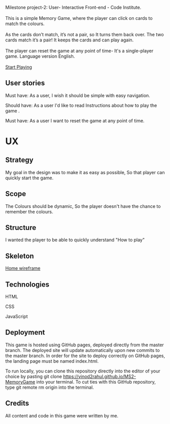 Milestone project-2: User- Interactive Front-end - Code Institute.<br><br>
This is a simple Memory Game, where the player can click on cards to match the colours.<br><br>
As the cards don’t match, it’s not a pair, so It turns them back over. The two cards match it’s a pair! It keeps the cards and can play again.<br><br>
The player can reset the game at any point of time- It's a single-player game. Language version English.<br><br>
[Start Playing](https://vinod2rahul.github.io/MS2-MemoryGame/MemoryGame/index.html)

## User stories
Must have:
As a user, I wish it should be simple with easy navigation.

Should have:
As a user I'd like to read Instructions about how to play the game .

Must have:
As a user I want to reset the game at any point of time.


#   UX

##  Strategy
My goal in the design was to make it as easy as possible, So that player can quickly start the game.
##  Scope
The Colours should be dynamic, So the player doesn't have the chance to remember the colours. 
##  Structure
I wanted the player to be able to quickly understand "How to play" 
##  Skeleton
[Home wireframe](https://github.com/vinod2rahul/MS2/blob/master/MemoryGame/images/MemoryGame.jpg?raw=true)

##  Technologies
HTML

CSS

JavaScript



##  Deployment
This game is hosted using GitHub pages, deployed directly from the master branch. The deployed site will update automatically upon new commits to the master branch. In order for the site to deploy correctly on GitHub pages, the landing page must be named index.html.

To run locally, you can clone this repository directly into the editor of your choice by pasting git clone https://vinod2rahul.github.io/MS2-MemoryGame into your terminal. To cut ties with this GitHub repository, type git remote rm origin into the terminal.

##  Credits
All content and code in this game were written by me.


